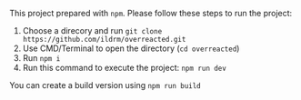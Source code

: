This project prepared with `npm`.
Please follow these steps to run the project:
1. Choose a direcory and run `git clone https://github.com/ildrm/overreacted.git`
2. Use CMD/Terminal to open the directory (`cd overreacted`)
3. Run `npm i`
4. Run this command to execute the project: `npm run dev`

You can create a build version using `npm run build`